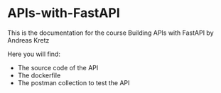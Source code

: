 # APIs-with-FastAPI

This is the documentation for the course Building APIs with FastAPI by Andreas Kretz

Here you will find:
- The source code of the API
- The dockerfile
- The postman collection to test the API